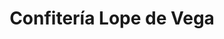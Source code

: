 ---
title: "Confitería Lope de Vega"
url: /ciudad-autonoma-de-buenos-aires/confiteria-lope-de-vega/
shop: Süßwaren
---